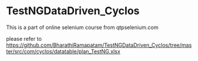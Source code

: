 # TestNGDataDriven_Cyclos

This is a part of online selenium course from qtpselenium.com

please refer to https://github.com/BharathiRamapatam/TestNGDataDriven_Cyclos/tree/master/src/com/cyclos/datatable/plan_TestNG.xlsx
